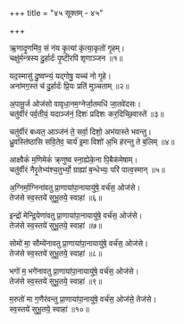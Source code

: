 +++
title = "४५ सूक्तम् - ४५"

+++

ऋ॒णादृ॒णमि॑व॒ सं न॑य कृ॒त्यां कृ॑त्या॒कृतो॑ गृ॒हम्।  
चक्षु॑र्मन्त्रस्य दु॒र्हार्दः॑ पृ॒ष्टीरपि॑ शृणाञ्जन ॥१॥

यद॒स्मासु॑ दु॒ष्वप्न्यं॒ यद्गोषु॒ यच्च॑ नो गृ॒हे।  
अना॑मग॒स्तं च॑ दु॒र्हार्दः॑ प्रि॒यः प्रति॑ मुञ्चताम् ॥२॥

अ॒पामू॒र्ज ओज॑सो वावृधा॒नम॒ग्नेर्जा॒तमधि॑ जा॒तवे॑दसः।  
चतु॑र्वीरं पर्व॒तीयं॒ यदाञ्ज॑नं॒ दिशः॑ प्रदिशः कर॒दिच्छि॒वास्ते॑ ॥३॥

चतु॑र्वीरं बध्यत॒ आञ्ज॑नं ते॒ सर्वा॒ दिशो॒ अभ॑यास्ते भवन्तु।  
ध्रु॒वस्ति॑ष्ठासि सवि॒तेव॒ चार्य॑ इ॒मा विशो॑ अ॒भि ह॑रन्तु ते ब॒लिम् ॥४॥

आक्ष्वैकं॑ म॒णिमेकं॑ क्र्णुष्व स्ना॒ह्येके॒ना पि॒बैक॑मेषाम्।  
चतु॑र्वीरं नैरृ॒तेभ्य॑श्च॒तुर्भ्यो॒ ग्राह्या॑ ब॒न्धेभ्यः॒ परि॑ पात्व॒स्मान् ॥५॥

अ॒ग्निर्मा॒ग्निना॑वतु प्रा॒णाया॑पा॒नायायु॑षे॒ वर्च॑स॒ ओज॑से।  
तेज॑से स्व॒स्तये॑ सुभू॒तये॒ स्वाहा॑ ॥६॥

इन्द्रो॑ मेन्द्रि॒येणा॑वतु प्रा॒णाया॑पा॒नायायु॑षे॒ वर्च॑स॒ ओज॑से।  
तेज॑से स्व॒स्तये॑ सुभू॒तये॒ स्वाहा॑ ॥७॥

सोमो॑ मा॒ सौम्ये॑नावतु प्रा॒णाया॑पा॒नायायु॑षे॒ वर्च॑स॒ ओज॑से।  
तेज॑से स्व॒स्तये॑ सुभू॒तये॒ स्वाहा॑ ॥८॥

भगो॑ म॒ भगे॑नावतु प्रा॒णाया॑पा॒नायायु॑षे॒ वर्च॑स॒ ओज॑से।  
तेज॑से स्व॒स्तये॑ सुभू॒तये॒ स्वाहा॑ ॥९॥

म॒रुतो॑ मा ग॒णैर॑वन्तु प्रा॒णाया॑पा॒नायु॑षे॒ वर्च॑स॒ ओज॑से॒ तेज॑से।  
स्व॒स्तये॑ सुभू॒तये॒ स्वाहा॑ ॥१०॥
